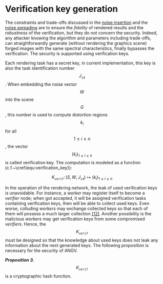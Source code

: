# Verification key generation

The constraints and trade-offs discussed in the [noise insertion](/inferix-whitepaper/implementation/noise-insertion/README.md) and the [noise spreading](/inferix-whitepaper/implementation/adaptive-noise-spreading.md) are to ensure the _fidelity_ of rendered results and the _robustness_ of the verification, but they do not concern the security. Indeed, any attacker knowing the algorithm and parameters including trade-offs, can straightforwardly generate (without rendering the graphics scene) forged images with the same spectral characteristics, finally bypasses the verification. The security is supported using verification keys.

Each rendering task has a secret key, in current implementation, this key is also the task identification number $$J_{\mathtt{id}}$$. When embedding the noise vector $$W$$ into the scene $$G$$, this number is used to compute distortion regions $$k_i$$ for all $$1 \leq i \leq n$$, the vector $$\left(k_i\right)_{1 \leq i \leq n}$$ is called verification key. The computation is modeled as a function (c.f.~\cref{equ:verification_key}):

$$
K_{\mathtt{verif}} \colon \left(S,W,J_{\mathtt{id}}\right) \mapsto \left(k_i\right)_{1 \leq i \leq n}
$$

In the operation of the rendering network, the leak of used verification keys is unavoidable. For instance, a _worker_ may register itself to become a _verifier_ node; when got accepted, it will be assigned verification tasks containing verification keys, then will be able to collect used keys. Even worse, colluding _workers_ may exchange collected keys so that each of them will possess a much larger collection [[12]](/inferix-whitepaper/references.md#12). Another possibility is the malicious _workers_ may get verification keys from some compromised _verifiers_. Hence, the $$K_{\mathtt{verif}}$$ must be designed so that the knowledge about used keys does not leak any information about the next generated keys. The following proposition is necessary for the security of ANGV.

_**Proposition 3.**_ $$K_{\mathtt{verif}}$$ is a cryptographic hash function.